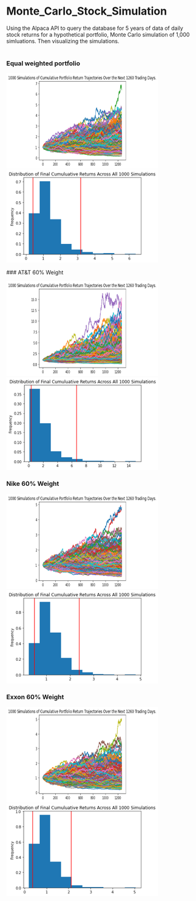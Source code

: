 # Monte_Carlo_Stock_Simulation
Using the Alpaca API  to query the database for 5 years of data of daily stock returns for a hypothetical portfolio, Monte Carlo simulation of 1,000 simluations. Then visualizing the simulations.
<br>
<br>

### Equal weighted portfolio
<!-- <div class="row">
  <div class="column">
    <img src="Images/MC_fiveyear_sim_plot.png" alt="Snow" style="width:100%">
  </div>
  <div class="column">
    <img src="Images/MC_fiveyear_dist_plot.png" alt="Forest" style="width:100%">
  </div>
</div> -->
<!-- ![](Images/MC_fiveyear_sim_plot.png) | ![](Images/MC_fiveyear_dist_plot.png) -->
<p float="left">
  <img src="Images/MC_fiveyear_sim_plot.png" height= 250 width="400" />
  <img src="Images/MC_fiveyear_dist_plot.png" width="400" /> 
</p>
### AT&T 60% Weight
<p float="left">
  <img src="Images/MC_att_fiveyear_sim_plot.png" height= 250 width="400" />
  <img src="Images/MC_att_fiveyear_dist_plot.png" width="400" /> 
</p>


### Nike 60% Weight
<p float="left">
  <img src="Images/MC_nike_fiveyear_sim_plot.png" height= 250 width="400" />
  <img src="Images/MC_nike_fiveyear_dist_plot.png" width="400" /> 
</p>


### Exxon 60% Weight

<p float="left">
  <img src="Images/MC_exxon_fiveyear_sim_plot.png" height= 250 width="400" />
  <img src="Images/MC_exxon_fiveyear_dist_plot.png" width="400" /> 
</p>


